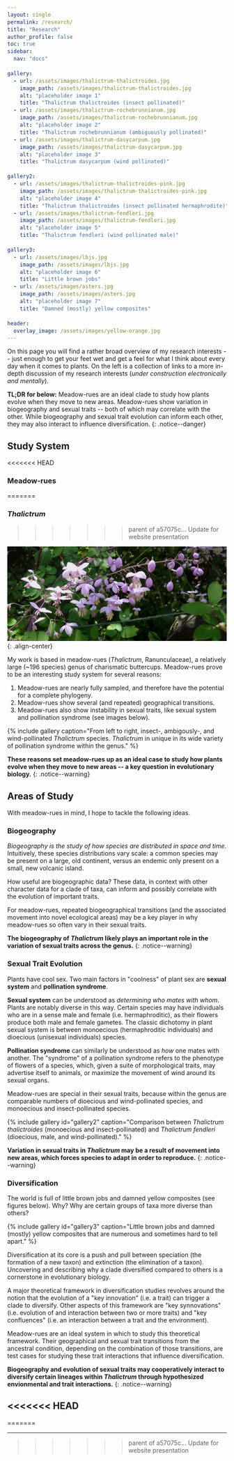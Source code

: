 ```yaml
---
layout: single
permalink: /research/
title: "Research"
author_profile: false
toc: true
sidebar:
  nav: "docs"

gallery:
  - url: /assets/images/thalictrum-thalictroides.jpg
    image_path: /assets/images/thalictrum-thalictroides.jpg
    alt: "placeholder image 1"
    title: "Thalictrum thalictroides (insect pollinated)"
  - url: /assets/images/thalictrum-rochebrunnianum.jpg
    image_path: /assets/images/thalictrum-rochebrunnianum.jpg
    alt: "placeholder image 2"
    title: "Thalictrum rochebrunnianum (ambiguously pollinated)"
  - url: /assets/images/thalictrum-dasycarpum.jpg
    image_path: /assets/images/thalictrum-dasycarpum.jpg
    alt: "placeholder image 3"
    title: "Thalictrum dasycarpum (wind pollinated)"

gallery2:
  - url: /assets/images/thalictrum-thalictroides-pink.jpg
    image_path: /assets/images/thalictrum-thalictroides-pink.jpg
    alt: "placeholder image 4"
    title: "Thalictrum thalictroides (insect pollinated hermaphrodite)"
  - url: /assets/images/thalictrum-fendleri.jpg
    image_path: /assets/images/thalictrum-fendleri.jpg
    alt: "placeholder image 5"
    title: "Thalictrum fendleri (wind pollinated male)"

gallery3:
  - url: /assets/images/lbjs.jpg
    image_path: /assets/images/lbjs.jpg
    alt: "placeholder image 6"
    title: "Little brown jobs"
  - url: /assets/images/asters.jpg
    image_path: /assets/images/asters.jpg
    alt: "placeholder image 7"
    title: "Damned (mostly) yellow composites"

header:
  overlay_image: /assets/images/yellow-orange.jpg
---
```


On this page you will find a rather broad overview of my research interests -- just enough to get your feet wet and get a feel for what I think about every day when it comes to plants.  On the left is a collection of links to a more in-depth discussion of my research interests (_under construction electronically and mentally_).

**TL;DR for below:**
Meadow-rues are an ideal clade to study how plants evolve when they move to new areas.
Meadow-rues show variation in biogeography and sexual traits -- both of which may correlate with the other.
While biogeography and sexual trait evolution can inform each other, they may also interact to influence diversification.
{: .notice--danger}

## Study System

<<<<<<< HEAD
### Meadow-rues
=======
### _Thalictrum_
>>>>>>> parent of a57075c... Update for website presentation

![image-center](/assets/images/thalictrum_delavayi.jpg)
{: .align-center}

My work is based in meadow-rues (_Thalictrum_, Ranunculaceae), a relatively large (~196 species) genus of charismatic buttercups.  Meadow-rues prove to be an interesting study system for several reasons:

1. Meadow-rues are nearly fully sampled, and therefore have the potential for a complete phylogeny.
2. Meadow-rues show several (and repeated) geographical transitions.
3. Meadow-rues also show instability in sexual traits, like sexual system and pollination syndrome (see images below).

{% include gallery caption="From left to right, insect-, ambigously-, and wind-pollinated _Thalictrum_ species.  _Thalictrum_ in unique in its wide variety of pollination syndrome within the genus." %}

**These reasons set meadow-rues up as an ideal case to study how plants evolve when they move to new areas -- a key question in evolutionary biology.**
{: .notice--warning}

## Areas of Study

With meadow-rues in mind, I hope to tackle the following ideas.

### Biogeography

_Biogeography is the study of how species are distributed in space and time._ Intuitively, these species distributions vary scale: a common species may be present on a large, old continent, versus an endemic only present on a small, new volcanic island.

How useful are biogeographic data? These data, in context with other character data for a clade of taxa, can inform and possibly correlate with the evolution of important traits.  

For meadow-rues, repeated biogeographical transitions (and the associated movement into novel ecological areas) may be a key player in why meadow-rues so often vary in their sexual traits.

**The biogeography of _Thalictrum_ likely plays an important role in the variation of sexual traits across the genus.**
{: .notice--warning}

### Sexual Trait Evolution

Plants have cool sex.  Two main factors in "coolness" of plant sex are **sexual system** and **pollination syndrome**.

**Sexual system** can be understood as _determining who mates with whom_.  Plants are notably diverse in this way.  Certain species may have individuals who are in a sense male and female (i.e. hermaphroditic), as their flowers produce both male and female gametes. The classic dichotomy in plant sexual system is between monoecious (hermaphroditic individuals) and dioecious (unisexual individuals) species.

**Pollination syndrome** can similarly be understood as _how_ one mates with another.  The "syndrome" of a pollination syndrome refers to the phenotype of flowers of a species, which, given a suite of morphological traits, may advertise itself to animals, or maximize the movement of wind around its sexual organs.  

Meadow-rues are special in their sexual traits, because within the genus are comparable numbers of dioecious and wind-pollinated species, and monoecious and insect-pollinated species.

{% include gallery id="gallery2" caption="Comparison between _Thalictrum thalictroides_ (monoecious and insect-pollinated) and _Thalictrum fendleri_ (dioecious, male, and wind-pollinated)." %}

**Variation in sexual traits in _Thalictrum_ may be a result of movement into new areas, which forces species to adapt in order to reproduce.**
{: .notice--warning}

### Diversification

The world is full of little brown jobs and damned yellow composites (see figures below).  Why?  Why are certain groups of taxa more diverse than others?

{% include gallery id="gallery3" caption="Little brown jobs and damned (mostly) yellow composites that are numerous and sometimes hard to tell apart." %}

Diversification at its core is a push and pull between speciation (the formation of a new taxon) and extinction (the elimination of a taxon). Uncovering and describing why a clade diversified compared to others is a cornerstone in evolutionary biology.

A major theoretical framework in diversification studies revolves around the notion that the evolution of a "key innovation" (i.e. a trait) can trigger a clade to diversify. Other aspects of this framework are "key synnovations" (i.e. evolution of and interaction between two or more traits) and "key confluences" (i.e. an interaction between a trait and the environment).

Meadow-rues are an ideal system in which to study this theoretical framework.  Their geographical and sexual trait transitions from the ancestral condition, depending on the combination of those transitions, are test cases for studying these trait interactions that influence diversification.

**Biogeography and evolution of sexual traits may cooperatively interact to diversify certain lineages within _Thalictrum_ through hypothesized envionmental and trait interactions.**
{: .notice--warning}

<<<<<<< HEAD
---

=======

---










>>>>>>> parent of a57075c... Update for website presentation
